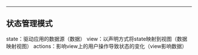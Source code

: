 
---
## 状态管理模式
state：驱动应用的数据源（数据）
view：以声明方式将state映射到视图（数据映射视图）
actions：影响view上的用户操作导致状态的变化（view影响数据）